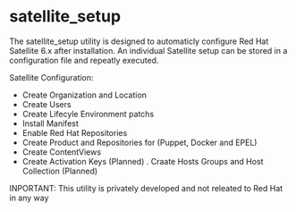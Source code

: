 # satellite_setup

The satellite_setup utility is designed to automaticly configure Red Hat Satellite 6.x 
after installation. An individual Satellite setup can be stored in a configuration file and repeatly executed. 

Satellite Configuration: 
- Create Organization and Location
- Create Users
- Create Lifecyle Environment patchs
- Install Manifest
- Enable Red Hat Repositories 
- Create Product and Repositories for (Puppet, Docker and EPEL)
- Create ContentViews
- Create Activation Keys (Planned)
. Craate Hosts Groups and Host Collection (Planned)

INPORTANT: This utility is privately developed and not releated to Red Hat in any way

